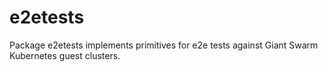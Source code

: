 # e2etests
Package e2etests implements primitives for e2e tests against Giant Swarm Kubernetes guest clusters. 
